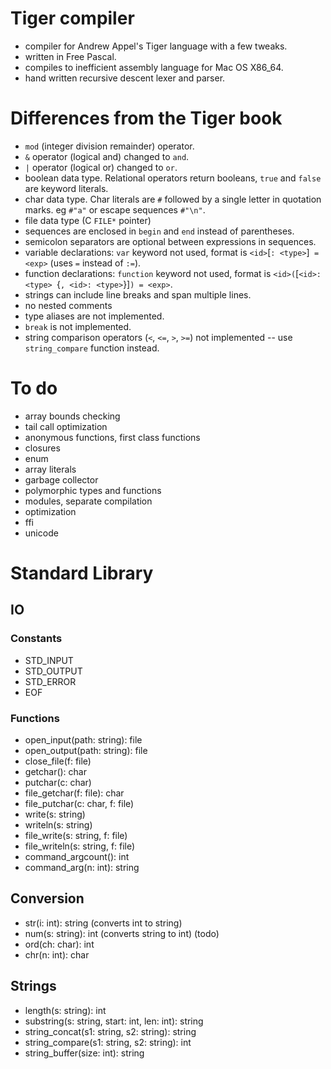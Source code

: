 # Tiger compiler

- compiler for Andrew Appel's Tiger language with a few tweaks.
- written in Free Pascal.
- compiles to inefficient assembly language for Mac OS X86_64.
- hand written recursive descent lexer and parser.

# Differences from the Tiger book

- `mod` (integer division remainder) operator.
- `&` operator (logical and) changed to `and`.
- `|` operator (logical or) changed to `or`.
- boolean data type. Relational operators return booleans, `true` and
  `false` are keyword literals.
- char data type. Char literals are `#` followed by a single letter in
  quotation marks. eg `#"a"` or escape sequences `#"\n"`.
- file data type (C `FILE*` pointer) 
- sequences are enclosed in `begin` and `end` instead of
  parentheses.
- semicolon separators are optional between expressions in sequences.
- variable declarations: `var` keyword not used, format is
  `<id>`[`: <type>`]` = <exp>` (uses `=` instead of `:=`).
- function declarations: `function` keyword not used, format is
  `<id>(`[`<id>: <type> `{`, <id>: <type>`}]`) = <exp>`.
- strings can include line breaks and span multiple lines.
- no nested comments
- type aliases are not implemented.
- `break` is not implemented.
- string comparison operators (`<`, `<=`, `>`, `>=`) not implemented --
  use `string_compare` function instead.

# To do

- array bounds checking
- tail call optimization
- anonymous functions, first class functions
- closures
- enum
- array literals
- garbage collector
- polymorphic types and functions
- modules, separate compilation
- optimization
- ffi
- unicode

# Standard Library

## IO

### Constants

- STD_INPUT
- STD_OUTPUT
- STD_ERROR
- EOF

### Functions

- open_input(path: string): file
- open_output(path: string): file
- close_file(f: file)
- getchar(): char
- putchar(c: char)
- file_getchar(f: file): char
- file_putchar(c: char, f: file)
- write(s: string)
- writeln(s: string)
- file_write(s: string, f: file)
- file_writeln(s: string, f: file)
- command_argcount(): int
- command_arg(n: int): string

## Conversion

- str(i: int): string           (converts int to string)
- num(s: string): int           (converts string to int) (todo)
- ord(ch: char): int
- chr(n: int): char

## Strings

- length(s: string): int
- substring(s: string, start: int, len: int): string
- string_concat(s1: string, s2: string): string
- string_compare(s1: string, s2: string): int
- string_buffer(size: int): string

